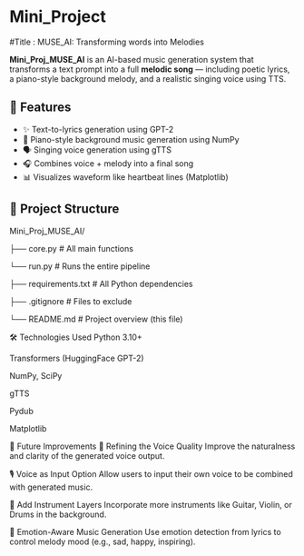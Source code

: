 # Mini_Project

#Title : MUSE_AI: Transforming words into Melodies

**Mini_Proj_MUSE_AI** is an AI-based music generation system that transforms a text prompt into a full **melodic song** — including poetic lyrics, a piano-style background melody, and a realistic singing voice using TTS.



## 🚀 Features

- ✨ Text-to-lyrics generation using GPT-2
- 🎼 Piano-style background music generation using NumPy
- 🗣️ Singing voice generation using gTTS
- 🎧 Combines voice + melody into a final song
- 📊 Visualizes waveform like heartbeat lines (Matplotlib)


## 📁 Project Structure

Mini_Proj_MUSE_AI/

├── core.py           # All main functions

└── run.py            # Runs the entire pipeline

├── requirements.txt      # All Python dependencies

├── .gitignore            # Files to exclude

└── README.md             # Project overview (this file)



🛠️ Technologies Used
Python 3.10+

Transformers (HuggingFace GPT-2)

NumPy, SciPy

gTTS

Pydub

Matplotlib


📝 Future Improvements
🎤 Refining the Voice Quality
Improve the naturalness and clarity of the generated voice output.

🎙️ Voice as Input Option
Allow users to input their own voice to be combined with generated music.

🎸 Add Instrument Layers
Incorporate more instruments like Guitar, Violin, or Drums in the background.

🧠 Emotion-Aware Music Generation
Use emotion detection from lyrics to control melody mood (e.g., sad, happy, inspiring).


